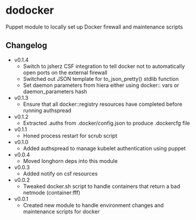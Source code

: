 dodocker
========

Puppet module to locally set up Docker firewall and maintenance scripts

Changelog
---------

* v0.1.4
    * Switch to jsherz CSF integration to tell docker not to automatically open ports on the external firewall
    * Switched out JSON template for to_json_pretty() stdlib function
    * Set daemon parameters from hiera either using docker:: vars or daemon_parameters hash
* v0.1.3
    * Ensure that all docker::registry resources have completed before running authspread
* v0.1.2
    * Extracted .auths from .docker/config.json to produce .dockercfg file
* v0.1.1
    * Honed process restart for scrub script
* v0.1.0
    * Added authspread to manage kubelet authentication using puppet
* v0.0.4
    * Moved longhorn deps into this module
* v0.0.3
    * Added notify on csf resources
* v0.0.2
    * Tweaked docker.sh script to handle containers that return a bad netmode (container:fff)
* v0.0.1
    * Created new module to handle environment changes and maintenance scripts for docker
